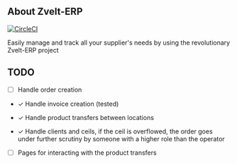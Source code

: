 ## About Zvelt-ERP
[![CircleCI](https://circleci.com/gh/aoporanu/zvelt-erp/tree/master.svg?style=badge)](https://circleci.com/gh/aoporanu/zvelt-erp/tree/master)

Easily manage and track all your supplier's needs by using the revolutionary Zvelt-ERP project

## TODO

- [ ] Handle order creation

- &check; Handle invoice creation (tested)

- &check; Handle product transfers between locations

- &check; Handle clients and ceils, if the ceil is overflowed, the order goes under further scrutiny by someone with a higher role than the operator

- [ ] Pages for interacting with the product transfers
